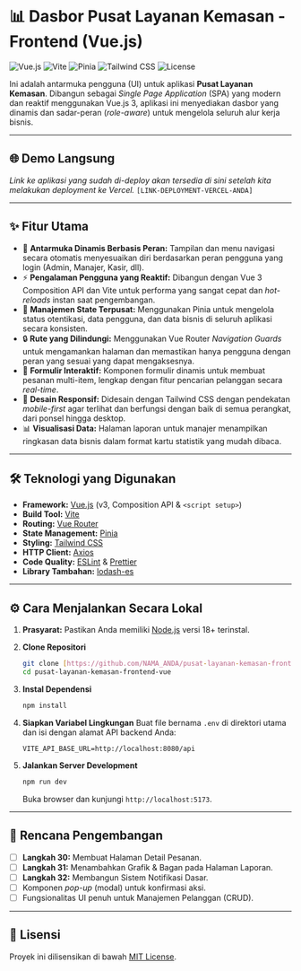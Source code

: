 # 📊 Dasbor Pusat Layanan Kemasan - Frontend (Vue.js)

![Vue.js](https://img.shields.io/badge/Vue.js-3-4FC08D?style=for-the-badge&logo=vue.js)
![Vite](https://img.shields.io/badge/Vite-5-646CFF?style=for-the-badge&logo=vite)
![Pinia](https://img.shields.io/badge/Pinia-2-FFB85F?style=for-the-badge&logo=pinia)
![Tailwind CSS](https://img.shields.io/badge/Tailwind_CSS-3-06B6D4?style=for-the-badge&logo=tailwindcss)
![License](https://img.shields.io/github/license/mashape/apistatus.svg?style=for-the-badge)

Ini adalah antarmuka pengguna (UI) untuk aplikasi **Pusat Layanan Kemasan**. Dibangun sebagai *Single Page Application* (SPA) yang modern dan reaktif menggunakan Vue.js 3, aplikasi ini menyediakan dasbor yang dinamis dan sadar-peran (*role-aware*) untuk mengelola seluruh alur kerja bisnis.

---

## 🌐 Demo Langsung

*Link ke aplikasi yang sudah di-deploy akan tersedia di sini setelah kita melakukan deployment ke Vercel.*
`[LINK-DEPLOYMENT-VERCEL-ANDA]`

---

## ✨ Fitur Utama

-   🎨 **Antarmuka Dinamis Berbasis Peran:** Tampilan dan menu navigasi secara otomatis menyesuaikan diri berdasarkan peran pengguna yang login (Admin, Manajer, Kasir, dll).
-   ⚡ **Pengalaman Pengguna yang Reaktif:** Dibangun dengan Vue 3 Composition API dan Vite untuk performa yang sangat cepat dan *hot-reloads* instan saat pengembangan.
-   🍍 **Manajemen State Terpusat:** Menggunakan Pinia untuk mengelola status otentikasi, data pengguna, dan data bisnis di seluruh aplikasi secara konsisten.
-   🔒 **Rute yang Dilindungi:** Menggunakan Vue Router *Navigation Guards* untuk mengamankan halaman dan memastikan hanya pengguna dengan peran yang sesuai yang dapat mengaksesnya.
-   📝 **Formulir Interaktif:** Komponen formulir dinamis untuk membuat pesanan multi-item, lengkap dengan fitur pencarian pelanggan secara *real-time*.
-   📱 **Desain Responsif:** Didesain dengan Tailwind CSS dengan pendekatan *mobile-first* agar terlihat dan berfungsi dengan baik di semua perangkat, dari ponsel hingga desktop.
-   📊 **Visualisasi Data:** Halaman laporan untuk manajer menampilkan ringkasan data bisnis dalam format kartu statistik yang mudah dibaca.

---

## 🛠️ Teknologi yang Digunakan

-   **Framework:** [Vue.js](https://vuejs.org/) (v3, Composition API & `<script setup>`)
-   **Build Tool:** [Vite](https://vitejs.dev/)
-   **Routing:** [Vue Router](https://router.vuejs.org/)
-   **State Management:** [Pinia](https://pinia.vuejs.org/)
-   **Styling:** [Tailwind CSS](https://tailwindcss.com/)
-   **HTTP Client:** [Axios](https://axios-http.com/)
-   **Code Quality:** [ESLint](https://eslint.org/) & [Prettier](https://prettier.io/)
-   **Library Tambahan:** [lodash-es](https://lodash.com/)

---

## ⚙️ Cara Menjalankan Secara Lokal

1.  **Prasyarat:** Pastikan Anda memiliki [Node.js](https://nodejs.org/) versi 18+ terinstal.

2.  **Clone Repositori**
    ```bash
    git clone [https://github.com/NAMA_ANDA/pusat-layanan-kemasan-frontend-vue.git](https://github.com/NAMA_ANDA/pusat-layanan-kemasan-frontend-vue.git)
    cd pusat-layanan-kemasan-frontend-vue
    ```

3.  **Instal Dependensi**
    ```bash
    npm install
    ```

4.  **Siapkan Variabel Lingkungan**
    Buat file bernama `.env` di direktori utama dan isi dengan alamat API backend Anda:
    ```.env
    VITE_API_BASE_URL=http://localhost:8080/api
    ```

5.  **Jalankan Server Development**
    ```bash
    npm run dev
    ```
    Buka browser dan kunjungi `http://localhost:5173`.

---

## 🚀 Rencana Pengembangan

-   [ ] **Langkah 30:** Membuat Halaman Detail Pesanan.
-   [ ] **Langkah 31:** Menambahkan Grafik & Bagan pada Halaman Laporan.
-   [ ] **Langkah 32:** Membangun Sistem Notifikasi Dasar.
-   [ ] Komponen *pop-up* (modal) untuk konfirmasi aksi.
-   [ ] Fungsionalitas UI penuh untuk Manajemen Pelanggan (CRUD).

---

## 📄 Lisensi

Proyek ini dilisensikan di bawah [MIT License](https://choosealicense.com/licenses/mit/).